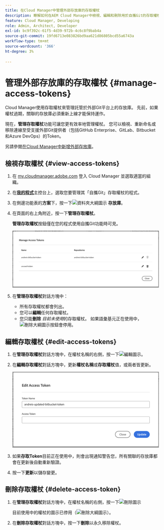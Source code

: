 ```yaml
---
title: 在Cloud Manager中管理外部存放庫的存取權杖
description: 瞭解如何在AEM Cloud Manager中檢視、編輯和刪除用於自攜Git的存取權杖。
feature: Cloud Manager, Developing
role: Admin, Architect, Developer
exl-id: bc9f392c-61f5-4d39-972b-4c6c8f9bab4a
source-git-commit: 19fd6713e083826bd9aa621d86805bcd55a6743a
workflow-type: tm+mt
source-wordcount: '366'
ht-degree: 3%

---
```


# 管理外部存放庫的存取權杖 {#manage-access-tokens}

<!-- badge: label="Private beta" type="Positive" url="/help/implementing/cloud-manager/release-notes/current.md#manage-access-tokens" -->

Cloud Manager使用存取權杖來管理託管於外部Git平台上的存放庫。 先前，如果權杖過期，關聯的存放庫必須重新上線才能保持運作。

現在，**管理存取權杖**&#x200B;功能可讓您更有效率地管理權杖。 您可以檢視、重新命名或移除連線至受支援外部Git提供者（包括GitHub Enterprise、GitLab、Bitbucket和Azure DevOps）的Token。

另請參閱[在Cloud Manager中新增外部存放庫](/help/implementing/cloud-manager/managing-code/external-repositories.md)。

<!--
>[!NOTE]
>
>The features described in this article are only available through the private beta program. For more details and to sign up for the private beta, see [Bring Your Own Git](/help/implementing/cloud-manager/release-notes/current.md#gitlab-bitbucket).
-->

## 檢視存取權杖 {#view-access-tokens}

1. 在 [my.cloudmanager.adobe.com](https://my.cloudmanager.adobe.com/) 登入 Cloud Manager 並選取適當的組織。
1. 在&#x200B;**[我的程式](/help/implementing/cloud-manager/navigation.md#my-programs)**&#x200B;主控台上，選取您要管理其「自攜Git」存取權杖的程式。
1. 在側邊功能表的&#x200B;**方案**&#x200B;下，按一下![資料夾大綱圖示](https://spectrum.adobe.com/static/icons/workflow_18/Smock_FolderOutline_18_N.svg) **存放庫**。
1. 在頁面的右上角附近，按一下&#x200B;**管理存取權杖**。

   **管理存取權杖**&#x200B;按鈕僅在您的程式使用自攜Git功能時可見。

   ![管理存取權杖對話方塊列出一個使用中的權杖和一個使用中的權杖](/help/implementing/cloud-manager/managing-code/assets/access-tokens-manage.png)

1. 在&#x200B;**管理存取權杖**&#x200B;對話方塊中：
   * 所有存取權杖都會列出。
   * 您可以&#x200B;**編輯**&#x200B;任何存取權杖。
   * 您只能&#x200B;**刪除** *目前未使用*&#x200B;的存取權杖。 如果語彙基元正在使用中，![刪除大綱圖示](https://spectrum.adobe.com/static/icons/workflow_18/Smock_DeleteOutline_18_N.svg)按鈕會停用。

## 編輯存取權杖 {#edit-access-tokens}

1. 在&#x200B;**管理存取權杖**&#x200B;對話方塊中，在權杖名稱的右側，按一下![編輯圖示](https://spectrum.adobe.com/static/icons/workflow_18/Smock_Edit_18_N.svg)。
1. 在&#x200B;**編輯存取權杖**&#x200B;對話方塊中，更新&#x200B;**權杖名稱**&#x200B;或&#x200B;**存取權杖**&#x200B;值，或兩者皆更新。

   ![編輯存取權杖對話方塊](/help/implementing/cloud-manager/managing-code/assets/access-tokens-edit.png)

1. 如果&#x200B;**存取Token**&#x200B;目前正在使用中，則會出現通知警告您，所有關聯的存放庫都會在更新後自動重新驗證。

1. 按一下&#x200B;**更新**&#x200B;以儲存變更。

## 刪除存取權杖 {#delete-access-token}

1. 在&#x200B;**管理存取權杖**&#x200B;對話方塊中，在權杖名稱的右側，按一下![刪除圖示](https://spectrum.adobe.com/static/icons/workflow_18/Smock_Delete_18_N.svg)

   目前使用中的權杖的圖示已停用（![刪除大綱圖示](https://spectrum.adobe.com/static/icons/workflow_18/Smock_DeleteOutline_18_N.svg)）。

1. 在&#x200B;**刪除存取權杖**&#x200B;對話方塊中，按一下&#x200B;**刪除**&#x200B;以永久移除權杖。
